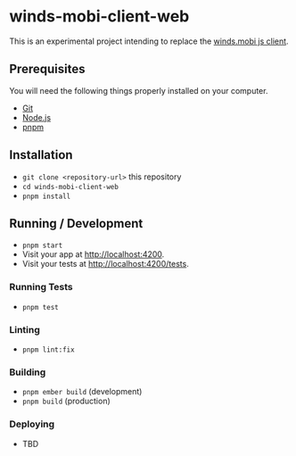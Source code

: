 # winds-mobi-client-web

This is an experimental project intending to replace the [winds.mobi js client](https://winds.mobi).

## Prerequisites

You will need the following things properly installed on your computer.

- [Git](https://git-scm.com/)
- [Node.js](https://nodejs.org/)
- [pnpm](https://pnpm.io/)

## Installation

- `git clone <repository-url>` this repository
- `cd winds-mobi-client-web`
- `pnpm install`

## Running / Development

- `pnpm start`
- Visit your app at [http://localhost:4200](http://localhost:4200).
- Visit your tests at [http://localhost:4200/tests](http://localhost:4200/tests).

### Running Tests

- `pnpm test`

### Linting

- `pnpm lint:fix`

### Building

- `pnpm ember build` (development)
- `pnpm build` (production)

### Deploying

- TBD
